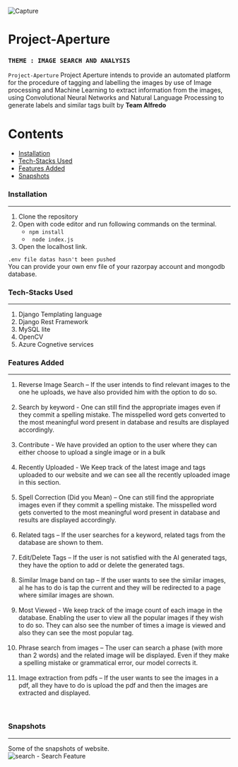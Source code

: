 ![Capture](https://user-images.githubusercontent.com/64356997/144714878-e98f0a35-f6c1-4693-8ff5-3e7fad7a7a67.PNG)
# Project-Aperture
### `THEME : IMAGE SEARCH AND ANALYSIS`

`Project-Aperture` Project Aperture intends to provide an automated platform for the procedure of tagging and labelling the images by use of Image processing and Machine Learning to extract information from the images, using Convolutional Neural Networks and Natural Language Processing to generate labels and similar tags built by <b>Team Alfredo</b>


Contents
========

 * [Installation](#installation)
 * [Tech-Stacks Used](#Tech-Stacks-Used)
 * [Features Added](#Features-Added)
 * [Snapshots](#Snapshots)


### Installation
---

1. Clone the repository
2. Open with code editor and run following commands on the terminal.
    + ` npm install `
    + ` node index.js`
3. Open the localhost link.

`.env file datas hasn't been pushed`
<br/>
You can provide your own env file of your razorpay account and mongodb database.

### Tech-Stacks Used
---
<ol>
<li> Django Templating language
<li>Django Rest Framework 
<br/>
<li>MySQL lite 
<br/>
<li>OpenCV
<br/>
<li>Azure Cognetive services
<br/>
</ol>

### Features Added
---
<ol>
    
<li>Reverse Image Search – If the user intends to find relevant images to the one he uploads, we have also provided him with the option to do so.
</li></br>
<li>Search by keyword - One can still find the appropriate images even if they commit a spelling mistake. The misspelled word gets converted to the most meaningful word present in database and results are displayed accordingly.
</li></br>
<li>Contribute - We have provided an option to the user where they can either choose to upload a single image or in a bulk
</li></br>
<li>Recently Uploaded - We Keep track of the latest image and tags uploaded to our website and we can see all the recently uploaded image in this section.
</li></br>
<li>Spell Correction (Did you Mean) – One can still find the appropriate images even if they commit a spelling mistake. The misspelled word gets converted to the most meaningful word present in database and results are displayed accordingly.
</li></br>
<li>Related tags – If the user searches for a keyword, related tags from the database are shown to them.
</li></br>
<li>Edit/Delete Tags – If the user is not satisfied with the AI generated tags, they have the option to add or delete the generated tags.  
</li></br>
<li>Similar Image band on tap – If the user wants to see the similar images, al he has to do is tap the current and they will be redirected to a page where similar images are shown.
</li></br>
<li>Most Viewed - We keep track of the image count of each image in the database. Enabling the user to view all the popular images if they wish to do so. They can also see the number of times a image is viewed and also they can see the most popular tag.
</li></br>
<li>Phrase search from images – The user can search a phase (with more than 2 words) and the related image will be displayed. Even if they make a spelling mistake or grammatical error, our model corrects it.
</li></br>
<li>Image extraction from pdfs  – If the user wants to see the images in a pdf, all they have to do is upload the pdf and then the images are extracted and displayed.
</li></br>
<liSearch image in pdf- The user can search and images and f the image is present in a pdf then they wil be shown the pdf where there will be option for the user to download the pdf as well.
</li></br>
</ol>

### Snapshots
---
Some of the snapshots of website.
</br>
![search](https://user-images.githubusercontent.com/68842515/144702889-4bcac9cc-c8db-487c-b090-a0d0d4b1f637.jpeg) - Search Feature
